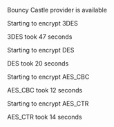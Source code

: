 Bouncy Castle provider is available

Starting to encrypt 3DES

3DES took 47 seconds

Starting to encrypt DES

DES took 20 seconds

Starting to encrypt AES_CBC

AES_CBC took 12 seconds

Starting to encrypt AES_CTR

AES_CTR took 14 seconds